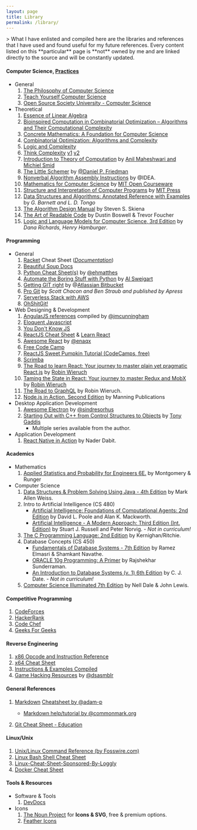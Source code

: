 ```yaml
---
layout: page
title: Library
permalink: /library/
---
```


<div markdown="1">
> What I have enlisted and compiled here are the libraries and references that I have used and found useful for my future references. Every content listed on this **particular** page is **not** owned by me and are linked directly to the source and will be constantly updated.

#### <i class="fas fa-layer-group"></i> **Computer Science, [Practices](/cs-practice/)**

-   General
    1. [The Philosophy of Computer Science](https://plato.stanford.edu/entries/computer-science)
    2. [Teach Yourself Computer Science](https://teachyourselfcs.com/)
    3. [Open Source Society University - Computer Science](https://github.com/ossu/computer-science)
-   Theoretical
    1. [Essence of Linear Algebra](https://www.youtube.com/playlist?list=PLZHQObOWTQDPD3MizzM2xVFitgF8hE_ab)
    2. [Bioinspired Computation in Combinatorial Optimization – Algorithms and Their Computational Complexity](http://www.bioinspiredcomputation.com/self-archived-bookNeumannWitt.pdf)
    3. [Concrete Mathematics: A Foundation for Computer Science](https://www.amazon.com/Concrete-Mathematics-Foundation-Computer-Science/dp/0201558025)
    4. [Combinatorial Optimization: Algorithms and Complexity](https://www.amazon.com/Combinatorial-Optimization-Algorithms-Complexity-Computer-ebook/dp/B00C8UQZAO)
    5. [Logic and Complexity](http://www.springer.com/us/book/9781852335656)
    6. [Think Complexity](http://www.greenteapress.com/compmod/) [v1](http://www.greenteapress.com/compmod/thinkcomplexity.pdf) [v2](http://greenteapress.com/complexity2/thinkcomplexity2.pdf)
    7. [Introduction to Theory of Computation](http://cglab.ca/~michiel/TheoryOfComputation/TheoryOfComputation.pdf) by [Anil Maheshwari and Michiel Smid](http://cglab.ca/~michiel/TheoryOfComputation/)
    8. [The Little Schemer](https://mitpress.mit.edu/books/little-schemer) by [@Daniel P. Friedman](https://mitpress.mit.edu/authors/daniel-p-friedman)
    9. [Nonverbal Algorithm Assembly Instructions](https://idea-instructions.com/) by @IDEA.
    10. [Mathematics for Computer Science](https://courses.csail.mit.edu/6.042/spring17/mcs.pdf) by [MIT Open Courseware](https://ocw.mit.edu/index.htm) <span class="fas fa-book-open" title="Currently reading - Sun Jun 24+ 21:17:08 EDT 2018"></span>
    11. [Structure and Interpretation of Computer Programs](https://mitpress.mit.edu/sites/default/files/sicp/full-text/book/book.html) by [MIT Press](https://mitpress.mit.edu/)
    12. [Data Structures and Algorithms: Annotated Reference with Examples](https://www.goodreads.com/book/show/18308002-data-structures-and-algorithms) by _G. Barnett and L. D. Tongo_ <span class="fas fa-book" title="Finished Reading July 20th-Aug 07th, 2018 Summer."></span>
    13. [The Algorithm Design Manual](https://www.amazon.com/Algorithm-Design-Manual-Steven-Skiena/dp/1849967202) by Steven S. Skiena
    14. [The Art of Readable Code](https://www.amazon.com/Art-Readable-Code-Practical-Techniques-ebook/dp/B0064CZ1XE) by Dustin Boswell & Trevor Foucher
    15. [Logic and Language Models for Computer Science, 3rd Edition](https://www.amazon.com/Logic-Language-Models-Computer-Science-ebook/dp/B075T6J1VT) by *Dana Richards, Henry Hamburger*. <span class="fas fa-book" title="Finished Reading July 16th, 2020 Summer."></span>

#### <span class="fas fa-layer-group"></span> **Programming**

-   General
    1. [Racket](https://racket-lang.org/) Cheat Sheet ([_Documentation_](https://docs.racket-lang.org/racket-cheat/index.html))
    2. [Beautiful Soup Docs](https://readthedocs.org/projects/beautiful-soup-4/downloads/pdf/latest)
    3. [Python Cheat Sheet(s)](https://ehmatthes.github.io/pcc/cheatsheets/README.html) by [@ehmatthes](https://github.com/ehmatthes)
    4. [Automate the Boring Stuff with Python](http://automatetheboringstuff.com/) by [Al Sweigart](https://twitter.com/AlSweigart)
    5. [Getting GIT right](https://www.atlassian.com/git) by @[Atlassian Bitbucket](https://www.atlassian.com)
    6. [Pro Git](https://git-scm.com/book/) by _Scott Chacon and Ben Straub and published by Apress_
    7. [Serverless Stack with AWS](https://serverless-stack.com/)
    8. [OhShitGit!](https://ohshitgit.com)
-   Web Designing & Development
    1. [AngularJS references](https://github.com/jmcunningham/AngularJS-Learning) compiled by [@jmcunningham](https://github.com/jmcunningham)
    2. [Eloquent Javascript](http://eloquentjavascript.net/)
    3. [You Don't Know JS](https://github.com/getify/You-Dont-Know-JS)
    4. [ReactJS Cheat Sheet](https://reactcheatsheet.com/) & [Learn React](https://learnreact.com/)
    5. [Awesome React](https://github.com/enaqx/awesome-react) by [@enaqx](https://github.com/enaqx)
    6. [Free Code Camp](https://www.freecodecamp.org/)
    7. [ReactJS Sweet Pumpkin Tutorial (CodeCamps, free)](https://sweetpumpkins.codecamps.com/)
    8. [Scrimba](https://scrimba.com)
    9. [The Road to learn React: Your journey to master plain yet pragmatic React.js](https://www.amazon.com/gp/product/1986338827/) by [Robin Wieruch](https://www.amazon.com/Robin-Wieruch/e/B07BBS273X/ref=dp_byline_cont_ebooks_1) <span class="fas fa-book" title="Completed, Summer & Fall 2018"></span>
    10. [Taming the State in React: Your journey to master Redux and MobX](https://www.amazon.com/dp/B07CYKDQ5S) by [Robin Wieruch](https://www.amazon.com/Robin-Wieruch/e/B07BBS273X/ref=dp_byline_cont_ebooks_1) <span class="fas fa-book" title="Completed, Fall 2018 - Spring 2019 (Jan 15)"></span>
    11. [The Road to GraphQL](https://leanpub.com/the-road-to-graphql) by Robin Wieruch. <span class="fas fa-book" title="Completed, Jun-Jul Summer 2019"></span>
    12. [Node.js in Action, Second Edition](https://www.manning.com/books/node-js-in-action-second-edition) by Manning Publications <span class="fas fa-book" title="Completed, October 31 2019"></span>
-   Desktop Application Development
    1. [Awesome Electron](https://github.com/sindresorhus/awesome-electron) by [@sindresorhus](https://github.com/sindresorhus/)
    2. [Starting Out with C++ from Control Structures to Objects](https://www.amazon.com/Starting-Out-Control-Structures-Objects/dp/0134498372) by [Tony Gaddis](https://media.pearsoncmg.com/bc/abp/cs-resources/products/series.html#series,series=Gaddis)
        - Multiple series available from the author.
-   Application Development
    1. [React Native in Action](https://www.manning.com/books/react-native-in-action) by Nader Dabit. <span class="fas fa-book" title="Completed, October 11, 2019"></span>

#### <span class="fas fa-layer-group"></span> **Academics**

-   Mathematics
    1. [Applied Statistics and Probability for Engineers 6E.](https://www.amazon.com/Applied-Statistics-Probability-Engineers-Montgomery/dp/1118539710) by Montgomery & Runger <span class="fas fa-book" title="Completed, Jan-May (STAT 344) Spring 2018"></span>
-   Computer Science
    1. [Data Structures & Problem Solving Using Java - 4th Edition](https://www.amazon.com/Data-Structures-Problem-Solving-Using-dp-0321541405/dp/0321541405/ref=mt_paperback?_encoding=UTF8&me=&qid=) by Mark Allen Weiss. <span class="fas fa-book" title="Completed, May-Jun Summer 2019"></span>
    2. Intro to Artificial Intelligence (CS 480)
        - [Artificial Intelligence: Foundations of Computational Agents: 2nd Edition](https://artint.info/2e/html/ArtInt2e.html) by David L. Poole and Alan K. Mackworth. <span class="fas fa-book" title="Completed, Aug-Dec Fall 2020"></span>
        - [Artificial Intelligence - A Modern Approach: Third Edition (Int. Edition)](https://www.amazon.com/Artificial-Intelligence-Approach-Stuart-Russell/dp/9332543518/ref=sr_1_4?dchild=1&keywords=Artificial+Intelligence+A+Modern+Approach+2nd+Edition&qid=1608939378&s=books&sr=1-4) by Stuart J. Russell and Peter Norvig. <span class="fas fa-book" title="Completed, Aug-Dec Fall 2020"></span> - *Not in curriculum!*
    3. [The C Programming Language: 2nd Edition](https://www.amazon.com/Programming-Language-2nd-Brian-Kernighan/dp/0131103628) by Kernighan/Ritchie. <span class="fas fa-book" title="Completed, Aug-Dec Fall 2020"></span>
    4. Database Concepts (CS 450)
        - [Fundamentals of Database Systems - 7th Edition](https://www.amazon.com/Fundamentals-Database-Systems-Ramez-Elmasri/dp/0133970779/ref=sr_1_1?dchild=1&keywords=Fundamentals+of+Database+Systems+-+7th+Edition&qid=1608939746&s=books&sr=1-1) by Ramez Elmasri & Shamkant Navathe. <span class="fas fa-book" title="Completed, Aug-Dec Fall 2020"></span>
        - [ORACLE 10g Programming: A Primer](https://www.amazon.com/Oracle-10g-Programming-Rajshekhar-Sunderraman/dp/0321463048/ref=sr_1_1?dchild=1&keywords=ORACLE+10g+Programming%3A+A+Primer&qid=1608939826&s=books&sr=1-1) by Rajshekhar Sunderraman. <span class="fas fa-book" title="Completed, Aug-Dec Fall 2020"></span>
        - [An Introduction to Database Systems (v. 1) 6th Edition]() by C. J. Date. <span class="fas fa-book" title="Completed, Aug-Dec Fall 2020"></span> - *Not in curriculum!*
    5. [Computer Science Illuminated 7th Edition](https://www.amazon.com/Computer-Science-Illuminated-Nell-Dale/dp/1284155617/ref=sr_1_1?crid=1W4PH5NUG026P&dchild=1&keywords=computer+science+illuminated+7th+edition&qid=1608940148&s=books&sprefix=computer+science+illu%2Cstripbooks%2C182&sr=1-1) by Nell Dale & John Lewis. <span class="fas fa-book" title="Completed, Aug-Dec Fall 2020"></span>


#### <span class="fas fa-layer-group"></span> **Competitive Programming**

1. [CodeForces](https://codeforces.com/)
2. [HackerRank](https://www.hackerrank.com)
3. [Code Chef](https://www.codechef.com/)
4. [Geeks For Geeks](http://www.geeksforgeeks.org)

#### <span class="fas fa-layer-group"></span> **Reverse Engineering**

1. [x86 Opcode and Instruction Reference](http://ref.x86asm.net/)
2. [x64 Cheat Sheet](https://cs.brown.edu/courses/cs033/docs/guides/x64_cheatsheet.pdf)
3. [Instructions & Examples Compiled](https://scadahacker.com/library/Documents/Cheat_Sheets/Programming%20-%20x86%20Instructions%201.pdf)
4. [Game Hacking Resources](https://github.com/dsasmblr/game-hacking) by [@dsasmblr](https://github.com/dsasmblr)

#### <span class="fas fa-layer-group"></span> **General References**

1. [Markdown](https://en.wikipedia.org/wiki/Markdown) [Cheatsheet by @adam-p](https://github.com/adam-p/markdown-here/wiki/Markdown-Cheatsheet)

    - [Markdown help/tutorial by @commonmark.org](http://commonmark.org/help/tutorial/)

2. [Git Cheat Sheet - Education](https://education.github.com/git-cheat-sheet-education.pdf)

#### <span class="fas fa-layer-group"></span> **Linux/Unix**

1. [Unix/Linux Command Reference (by Fosswire.com)](https://files.fosswire.com/2007/08/fwunixref.pdf)
2. [Linux Bash Shell Cheat Sheet](https://learncodethehardway.org/unix/bash_cheat_sheet.pdf)
3. [Linux-Cheat-Sheet-Sponsored-By-Loggly](https://www.loggly.com/wp-content/uploads/2015/05/Linux-Cheat-Sheet-Sponsored-By-Loggly.pdf)
4. [Docker Cheat Sheet](https://github.com/wsargent/docker-cheat-sheet)

#### <span class="fas fa-layer-group"></span> **Tools & Resources**

-   Software & Tools
    1. [DevDocs](http://devdocs.io/)
-   Icons
    1. [The Noun Project](https://thenounproject.com) for **Icons & SVG**, free & premium options.
    2. [Feather Icons](https://feathericons.com/)

</div>
